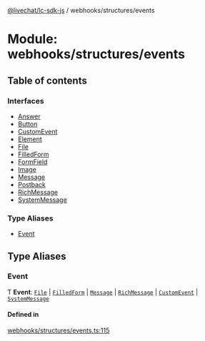 [@livechat/lc-sdk-js](../README.md) / webhooks/structures/events

# Module: webhooks/structures/events

## Table of contents

### Interfaces

- [Answer](../interfaces/webhooks_structures_events.Answer.md)
- [Button](../interfaces/webhooks_structures_events.Button.md)
- [CustomEvent](../interfaces/webhooks_structures_events.CustomEvent.md)
- [Element](../interfaces/webhooks_structures_events.Element.md)
- [File](../interfaces/webhooks_structures_events.File.md)
- [FilledForm](../interfaces/webhooks_structures_events.FilledForm.md)
- [FormField](../interfaces/webhooks_structures_events.FormField.md)
- [Image](../interfaces/webhooks_structures_events.Image.md)
- [Message](../interfaces/webhooks_structures_events.Message.md)
- [Postback](../interfaces/webhooks_structures_events.Postback.md)
- [RichMessage](../interfaces/webhooks_structures_events.RichMessage.md)
- [SystemMessage](../interfaces/webhooks_structures_events.SystemMessage.md)

### Type Aliases

- [Event](webhooks_structures_events.md#event)

## Type Aliases

### Event

Ƭ **Event**: [`File`](../interfaces/webhooks_structures_events.File.md) \| [`FilledForm`](../interfaces/webhooks_structures_events.FilledForm.md) \| [`Message`](../interfaces/webhooks_structures_events.Message.md) \| [`RichMessage`](../interfaces/webhooks_structures_events.RichMessage.md) \| [`CustomEvent`](../interfaces/webhooks_structures_events.CustomEvent.md) \| [`SystemMessage`](../interfaces/webhooks_structures_events.SystemMessage.md)

#### Defined in

[webhooks/structures/events.ts:115](https://github.com/livechat/lc-sdk-js/blob/25e113d/src/webhooks/structures/events.ts#L115)
